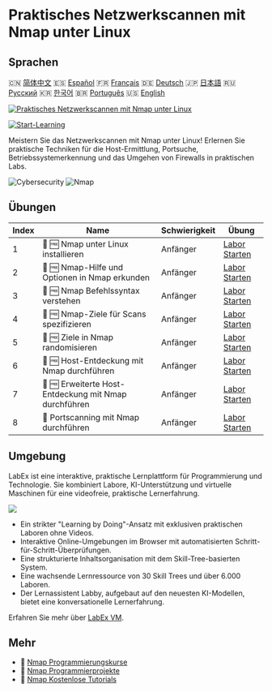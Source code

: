 # Praktisches Netzwerkscannen mit Nmap unter Linux

## Sprachen

🇨🇳 [简体中文](README_zh.md) 🇪🇸 [Español](README_es.md) 🇫🇷 [Français](README_fr.md) 🇩🇪 [Deutsch](README_de.md) 🇯🇵 [日本語](README_ja.md) 🇷🇺 [Русский](README_ru.md) 🇰🇷 [한국어](README_ko.md) 🇧🇷 [Português](README_pt.md) 🇺🇸 [English](README.md) 

[![Praktisches Netzwerkscannen mit Nmap unter Linux](https://cover-creator.labex.io/hands-on-network-scanning-with-nmap-on-linux.png?lang=de)](https://labex.io/de/courses/hands-on-network-scanning-with-nmap-on-linux)

[![Start-Learning](https://img.shields.io/badge/Start-Learning-whitesmoke?style=for-the-badge)](https://labex.io/de/courses/hands-on-network-scanning-with-nmap-on-linux)

Meistern Sie das Netzwerkscannen mit Nmap unter Linux! Erlernen Sie praktische Techniken für die Host-Ermittlung, Portsuche, Betriebssystemerkennung und das Umgehen von Firewalls in praktischen Labs.

![Cybersecurity](https://img.shields.io/badge/Cybersecurity-whitesmoke?style=for-the-badge&logo=cybersecurity)
![Nmap](https://img.shields.io/badge/Nmap-whitesmoke?style=for-the-badge&logo=nmap)


## Übungen

|   Index | Name                                                  | Schwierigkeit   | Übung                                                                                                                         |
|---------|-------------------------------------------------------|-----------------|-------------------------------------------------------------------------------------------------------------------------------|
|       1 | 📖 🆓 Nmap unter Linux installieren                   | Anfänger        | <a target='_blank' href='https://labex.io/de/tutorials/nmap-install-nmap-on-linux-530181'>Labor Starten</a>                   |
|       2 | 📖 🆓 Nmap-Hilfe und Optionen in Nmap erkunden        | Anfänger        | <a target='_blank' href='https://labex.io/de/tutorials/nmap-explore-nmap-help-and-options-in-nmap-547101'>Labor Starten</a>   |
|       3 | 📖 🆓 Nmap Befehlssyntax verstehen                    | Anfänger        | <a target='_blank' href='https://labex.io/de/tutorials/nmap-understand-nmap-command-syntax-530159'>Labor Starten</a>          |
|       4 | 📖 🆓 Nmap-Ziele für Scans spezifizieren              | Anfänger        | <a target='_blank' href='https://labex.io/de/tutorials/nmap-specify-targets-for-scanning-in-nmap-530185'>Labor Starten</a>    |
|       5 | 📖 🆓 Ziele in Nmap randomisieren                     | Anfänger        | <a target='_blank' href='https://labex.io/de/tutorials/nmap-randomize-targets-in-nmap-547108'>Labor Starten</a>               |
|       6 | 📖 🆓 Host-Entdeckung mit Nmap durchführen            | Anfänger        | <a target='_blank' href='https://labex.io/de/tutorials/nmap-perform-host-discovery-with-nmap-530184'>Labor Starten</a>        |
|       7 | 📖 🆓 Erweiterte Host-Entdeckung mit Nmap durchführen | Anfänger        | <a target='_blank' href='https://labex.io/de/tutorials/nmap-perform-advanced-host-discovery-in-nmap-547102'>Labor Starten</a> |
|       8 | 📖  Portscanning mit Nmap durchführen                 | Anfänger        | <a target='_blank' href='https://labex.io/de/tutorials/nmap-conduct-port-scanning-with-nmap-530176'>Labor Starten</a>         |

## Umgebung

LabEx ist eine interaktive, praktische Lernplattform für Programmierung und Technologie. Sie kombiniert Labore, KI-Unterstützung und virtuelle Maschinen für eine videofreie, praktische Lernerfahrung.

![](https://tutorial-screenshot.getvm.io/images/vm-1725247253.png)

- Ein strikter "Learning by Doing"-Ansatz mit exklusiven praktischen Laboren ohne Videos.
- Interaktive Online-Umgebungen im Browser mit automatisierten Schritt-für-Schritt-Überprüfungen.
- Eine strukturierte Inhaltsorganisation mit dem Skill-Tree-basierten System.
- Eine wachsende Lernressource von 30 Skill Trees und über 6.000 Laboren.
- Der Lernassistent Labby, aufgebaut auf den neuesten KI-Modellen, bietet eine konversationelle Lernerfahrung.

Erfahren Sie mehr über [LabEx VM](https://support.labex.io/using-labex/virtual-machine).

## Mehr

- 🔗 [Nmap Programmierungskurse](https://github.com/labex-labs/awesome-programming-courses)
- 🔗 [Nmap Programmierprojekte](https://github.com/labex-labs/awesome-programming-projects)
- 🔗 [Nmap Kostenlose Tutorials](https://github.com/labex-labs/nmap-free-tutorials)

